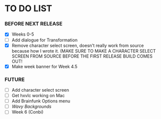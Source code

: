 # TO DO LIST

### BEFORE NEXT RELEASE

- [x] Weeks 0-5
- [ ] Add dialogue for Transformation
- [X] Remove character select screen, doesn't really work from source because how I wrote it. (MAKE SURE TO MAKE A CHARACTER SELECT SCREEN FROM SOURCE BEFORE THE FIRST RELEASE BUILD COMES OUT!
- [x] Make week banner for Week 4.5

### FUTURE

- [ ] Add character select screen
- [ ] Get hxvlc working on Mac
- [ ] Add Brainfunk Options menu
- [ ] *Wavy Backgrounds*
- [ ] Week 6 (Conbi)
